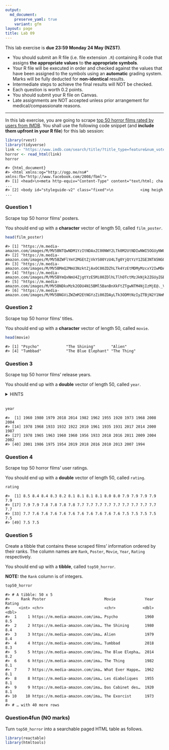 ```yaml
---
output: 
  md_document:
    preserve_yaml: true
    variant: gfm
layout: page
title: Lab 09
---
```


This lab exercise is **due 23:59 Monday 24 May (NZST)**.

-   You should submit an R file (i.e. file extension `.R`) containing R
    code that assigns **the appropriate values** to **the appropriate
    symbols**.
-   Your R file will be executed in order and checked against the values
    that have been assigned to the symbols using an **automatic**
    grading system. Marks will be fully deducted for **non-identical**
    results.
-   Intermediate steps to achieve the final results will NOT be checked.
-   Each question is worth 0.2 points.
-   You should submit your R file on Canvas.
-   Late assignments are NOT accepted unless prior arrangement for
    medical/compassionate reasons.

------------------------------------------------------------------------

In this lab exercise, you are going to scrape [top 50 horror films rated
by users from
IMDB](https://www.imdb.com/search/title/?title_type=feature&num_votes=25000,&genres=horror&sort=user_rating,desc&view=simple&sort=user_rating).
You shall use the following code snippet (and **include them upfront in
your R file**) for this lab session:

``` r
library(rvest)
library(tidyverse)
link <- "https://www.imdb.com/search/title/?title_type=feature&num_votes=25000,&genres=horror&sort=user_rating,desc&view=simple&sort=user_rating"
horror <- read_html(link)
horror
```

    #> {html_document}
    #> <html xmlns:og="http://ogp.me/ns#" xmlns:fb="http://www.facebook.com/2008/fbml">
    #> [1] <head>\n<meta http-equiv="Content-Type" content="text/html; cha ...
    #> [2] <body id="styleguide-v2" class="fixed">\n            <img heigh ...

### Question 1

Scrape top 50 horror films’ posters.

You should end up with a **character** vector of length 50, called
`film_poster`.

``` r
head(film_poster)
```

    #> [1] "https://m.media-amazon.com/images/M/MV5BNTQwNDM1YzItNDAxZC00NWY2LTk0M2UtNDIwNWI5OGUyNWUxXkEyXkFqcGdeQXVyNzkwMjQ5NzM@._V1_UX34_CR0,0,34,50_AL_.jpg"
    #> [2] "https://m.media-amazon.com/images/M/MV5BZWFlYmY2MGEtZjVkYS00YzU4LTg0YjQtYzY1ZGE3NTA5NGQxXkEyXkFqcGdeQXVyMTQxNzMzNDI@._V1_UX34_CR0,0,34,50_AL_.jpg"
    #> [3] "https://m.media-amazon.com/images/M/MV5BMmQ2MmU3NzktZjAxOC00ZDZhLTk4YzEtMDMyMzcxY2IwMDAyXkEyXkFqcGdeQXVyNzkwMjQ5NzM@._V1_UX34_CR0,0,34,50_AL_.jpg"
    #> [4] "https://m.media-amazon.com/images/M/MV5BYmQxNmU4ZjgtYzE5Mi00ZDlhLTlhOTctMzJkNjk2ZGUyZGEwXkEyXkFqcGdeQXVyMzgxMDA0Nzk@._V1_UY50_CR0,0,34,50_AL_.jpg"
    #> [5] "https://m.media-amazon.com/images/M/MV5BNDkxMzk2ODU4N15BMl5BanBnXkFtZTgwNTM4NjIzMjE@._V1_UY50_CR0,0,34,50_AL_.jpg"                                
    #> [6] "https://m.media-amazon.com/images/M/MV5BNGViZWZmM2EtNGYzZi00ZDAyLTk3ODMtNzIyZTBjN2Y1NmM1XkEyXkFqcGdeQXVyNTAyODkwOQ@@._V1_UX34_CR0,0,34,50_AL_.jpg"

### Question 2

Scrape top 50 horror films’ titles.

You should end up with a **character** vector of length 50, called
`movie`.

``` r
head(movie)
```

    #> [1] "Psycho"            "The Shining"       "Alien"            
    #> [4] "Tumbbad"           "The Blue Elephant" "The Thing"

### Question 3

Scrape top 50 horror films’ release years.

You should end up with a **double** vector of length 50, called `year`.

<details>
<summary>
HINTS
</summary>

1.  You may find one of [{readr}’s `parse_*()`
    functions](https://readr.tidyverse.org/reference/index.html#section-column-parsers)
    useful for extracting numbers.

</details>

<br>

``` r
year
```

    #>  [1] 1960 1980 1979 2018 2014 1982 1962 1955 1920 1973 1968 2008 2004
    #> [14] 1978 1968 1933 1932 1922 2010 1961 1935 1931 2017 2014 2000 1987
    #> [27] 1978 1965 1963 1960 1960 1956 1933 2018 2016 2011 2009 2004 2002
    #> [40] 2001 1986 1975 1954 2019 2018 2016 2010 2013 2007 1994

### Question 4

Scrape top 50 horror films’ user ratings.

You should end up with a **double** vector of length 50, called
`rating`.

``` r
rating
```

    #>  [1] 8.5 8.4 8.4 8.3 8.2 8.1 8.1 8.1 8.1 8.0 8.0 7.9 7.9 7.9 7.9 7.9
    #> [17] 7.9 7.9 7.8 7.8 7.8 7.8 7.7 7.7 7.7 7.7 7.7 7.7 7.7 7.7 7.7 7.7
    #> [33] 7.7 7.6 7.6 7.6 7.6 7.6 7.6 7.6 7.6 7.6 7.6 7.5 7.5 7.5 7.5 7.5
    #> [49] 7.5 7.5

### Question 5

Create a tibble that contains these scraped films’ information ordered
by their ranks. The column names are `Rank`, `Poster`, `Movie`, `Year`, `Rating`
respectively.

You should end up with a **tibble**, called `top50_horror`.

**NOTE:** the `Rank` column is of integers.

``` r
top50_horror
```

    #> # A tibble: 50 x 5
    #>     Rank Poster                          Movie             Year Rating
    #>    <int> <chr>                           <chr>            <dbl>  <dbl>
    #>  1     1 https://m.media-amazon.com/ima… Psycho            1960    8.5
    #>  2     2 https://m.media-amazon.com/ima… The Shining       1980    8.4
    #>  3     3 https://m.media-amazon.com/ima… Alien             1979    8.4
    #>  4     4 https://m.media-amazon.com/ima… Tumbbad           2018    8.3
    #>  5     5 https://m.media-amazon.com/ima… The Blue Elepha…  2014    8.2
    #>  6     6 https://m.media-amazon.com/ima… The Thing         1982    8.1
    #>  7     7 https://m.media-amazon.com/ima… What Ever Happe…  1962    8.1
    #>  8     8 https://m.media-amazon.com/ima… Les diaboliques   1955    8.1
    #>  9     9 https://m.media-amazon.com/ima… Das Cabinet des…  1920    8.1
    #> 10    10 https://m.media-amazon.com/ima… The Exorcist      1973    8  
    #> # … with 40 more rows

### Question4fun (NO marks)

Turn `top50_horror` into a searchable paged HTML table as follows.

``` r
library(reactable)
library(htmltools)
```

<div id="htmlwidget-55954100c66b26dc0aa6" class="reactable html-widget"
style="width:690px;height:auto;">

</div>

<script type="application/json" data-for="htmlwidget-55954100c66b26dc0aa6">{"x":{"tag":{"name":"Reactable","attribs":{"data":{"Rank":[1,2,3,4,5,6,7,8,9,10,11,12,13,14,15,16,17,18,19,20,21,22,23,24,25,26,27,28,29,30,31,32,33,34,35,36,37,38,39,40,41,42,43,44,45,46,47,48,49,50],"Poster":["https://m.media-amazon.com/images/M/MV5BNTQwNDM1YzItNDAxZC00NWY2LTk0M2UtNDIwNWI5OGUyNWUxXkEyXkFqcGdeQXVyNzkwMjQ5NzM@._V1_UX34_CR0,0,34,50_AL_.jpg","https://m.media-amazon.com/images/M/MV5BZWFlYmY2MGEtZjVkYS00YzU4LTg0YjQtYzY1ZGE3NTA5NGQxXkEyXkFqcGdeQXVyMTQxNzMzNDI@._V1_UX34_CR0,0,34,50_AL_.jpg","https://m.media-amazon.com/images/M/MV5BMmQ2MmU3NzktZjAxOC00ZDZhLTk4YzEtMDMyMzcxY2IwMDAyXkEyXkFqcGdeQXVyNzkwMjQ5NzM@._V1_UX34_CR0,0,34,50_AL_.jpg","https://m.media-amazon.com/images/M/MV5BYmQxNmU4ZjgtYzE5Mi00ZDlhLTlhOTctMzJkNjk2ZGUyZGEwXkEyXkFqcGdeQXVyMzgxMDA0Nzk@._V1_UY50_CR0,0,34,50_AL_.jpg","https://m.media-amazon.com/images/M/MV5BNDkxMzk2ODU4N15BMl5BanBnXkFtZTgwNTM4NjIzMjE@._V1_UY50_CR0,0,34,50_AL_.jpg","https://m.media-amazon.com/images/M/MV5BNGViZWZmM2EtNGYzZi00ZDAyLTk3ODMtNzIyZTBjN2Y1NmM1XkEyXkFqcGdeQXVyNTAyODkwOQ@@._V1_UX34_CR0,0,34,50_AL_.jpg","https://m.media-amazon.com/images/M/MV5BZmI0M2VmNTgtMWVhYS00Zjg1LTk1YTYtNmJmMjRkZmMwYTc2XkEyXkFqcGdeQXVyNTA4NzY1MzY@._V1_UX34_CR0,0,34,50_AL_.jpg","https://m.media-amazon.com/images/M/MV5BZDVlZDdjNDktN2M4ZC00NjdkLThiMDctM2FiZWNlYjIzNDExXkEyXkFqcGdeQXVyMTA1NTM1NDI2._V1_UY50_CR0,0,34,50_AL_.jpg","https://m.media-amazon.com/images/M/MV5BNWJiNGJiMTEtMGM3OC00ZWNlLTgwZTgtMzdhNTRiZjk5MTQ1XkEyXkFqcGdeQXVyMTMxODk2OTU@._V1_UY50_CR0,0,34,50_AL_.jpg","https://m.media-amazon.com/images/M/MV5BYjhmMGMxZDYtMTkyNy00YWVmLTgyYmUtYTU3ZjcwNTBjN2I1XkEyXkFqcGdeQXVyNzkwMjQ5NzM@._V1_UX34_CR0,0,34,50_AL_.jpg","https://m.media-amazon.com/images/M/MV5BZmEwZGU2NzctYzlmNi00MGJkLWE3N2MtYjBlN2ZhMGJkZTZiXkEyXkFqcGdeQXVyMTQxNzMzNDI@._V1_UX34_CR0,0,34,50_AL_.jpg","https://m.media-amazon.com/images/M/MV5BOWM4NTY2NTMtZDZlZS00NTgyLWEzZDMtODE3ZGI1MzI3ZmU5XkEyXkFqcGdeQXVyNzI1NzMxNzM@._V1_UY50_CR0,0,34,50_AL_.jpg","https://m.media-amazon.com/images/M/MV5BMTg5Mjk2NDMtZTk0Ny00YTQ0LWIzYWEtMWI5MGQ0Mjg1OTNkXkEyXkFqcGdeQXVyNzkwMjQ5NzM@._V1_UX34_CR0,0,34,50_AL_.jpg","https://m.media-amazon.com/images/M/MV5BMzc1YTIyNjctYzhlNy00ZmYzLWI2ZWQtMzk4MmQwYzA0NGQ1XkEyXkFqcGdeQXVyMTQxNzMzNDI@._V1_UX34_CR0,0,34,50_AL_.jpg","https://m.media-amazon.com/images/M/MV5BMzRmN2E1ZDUtZDc2ZC00ZmI3LTkwOTctNzE2ZDIzMGJiMTYzXkEyXkFqcGdeQXVyMTQxNzMzNDI@._V1_UY50_CR0,0,34,50_AL_.jpg","https://m.media-amazon.com/images/M/MV5BZTY3YjYxZGQtMTM2YS00ZmYwLWFlM2QtOWFlMTU1NTAyZDQ2XkEyXkFqcGdeQXVyNTgyNTA4MjM@._V1_UX34_CR0,0,34,50_AL_.jpg","https://m.media-amazon.com/images/M/MV5BMjMyYjgyOTQtZDVlZS00NTQ0LWJiNDItNGRlZmM3Yzc0N2Y0XkEyXkFqcGdeQXVyNTA4NzY1MzY@._V1_UX34_CR0,0,34,50_AL_.jpg","https://m.media-amazon.com/images/M/MV5BMTAxYjEyMTctZTg3Ni00MGZmLWIxMmMtOGM2NTFiY2U3MmExXkEyXkFqcGdeQXVyNzkwMjQ5NzM@._V1_UX34_CR0,0,34,50_AL_.jpg","https://m.media-amazon.com/images/M/MV5BZjRmNjc5MTYtYjc3My00ZjNiLTg4YjUtMTQ0ZTFkZmMxMDUzXkEyXkFqcGdeQXVyNDY5MTUyNjU@._V1_UY50_CR2,0,34,50_AL_.jpg","https://m.media-amazon.com/images/M/MV5BYTYxZTQwOGQtNTJjNC00ZmVhLWJjNTQtYzY0M2VjYzI5MmU1L2ltYWdlXkEyXkFqcGdeQXVyNTAyODkwOQ@@._V1_UX34_CR0,0,34,50_AL_.jpg","https://m.media-amazon.com/images/M/MV5BOTUzMzAzMzEzNV5BMl5BanBnXkFtZTgwOTg1NTAwMjE@._V1_UX34_CR0,0,34,50_AL_.jpg","https://m.media-amazon.com/images/M/MV5BMTQ0Njc1MjM0OF5BMl5BanBnXkFtZTgwNTY2NTUyMjE@._V1_UX34_CR0,0,34,50_AL_.jpg","https://m.media-amazon.com/images/M/MV5BMjUxMDQwNjcyNl5BMl5BanBnXkFtZTgwNzcwMzc0MTI@._V1_UX34_CR0,0,34,50_AL_.jpg","https://m.media-amazon.com/images/M/MV5BMjAwNDA5NzEwM15BMl5BanBnXkFtZTgwMTA1MDUyNDE@._V1_UX34_CR0,0,34,50_AL_.jpg","https://m.media-amazon.com/images/M/MV5BNTIyNThlMjMtMzUyMi00YmEyLTljMmYtMWRhN2Q3ZTllZjA4XkEyXkFqcGdeQXVyMzM4MjM0Nzg@._V1_UY50_CR0,0,34,50_AL_.jpg","https://m.media-amazon.com/images/M/MV5BMWY3ODZlOGMtNzJmOS00ZTNjLWI3ZWEtZTJhZTk5NDZjYWRjXkEyXkFqcGdeQXVyNjU0OTQ0OTY@._V1_UX34_CR0,0,34,50_AL_.jpg","https://m.media-amazon.com/images/M/MV5BNzk1OGU2NmMtNTdhZC00NjdlLWE5YTMtZTQ0MGExZTQzOGQyXkEyXkFqcGdeQXVyMTQxNzMzNDI@._V1_UX34_CR0,0,34,50_AL_.jpg","https://m.media-amazon.com/images/M/MV5BZTU5ZThjNzAtNjc4NC00OTViLWIxYTYtODFmMTk5Y2NjZjZiL2ltYWdlL2ltYWdlXkEyXkFqcGdeQXVyNjc1NTYyMjg@._V1_UX34_CR0,0,34,50_AL_.jpg","https://m.media-amazon.com/images/M/MV5BMTAxNDA1ODc5MDleQTJeQWpwZ15BbWU4MDg2MDA4OTEx._V1_UX34_CR0,0,34,50_AL_.jpg","https://m.media-amazon.com/images/M/MV5BZjM3ZTAzZDYtZmFjZS00YmQ1LWJlOWEtN2I4MDRmYzY5YmRlL2ltYWdlXkEyXkFqcGdeQXVyMjgyNjk3MzE@._V1_UX34_CR0,0,34,50_AL_.jpg","https://m.media-amazon.com/images/M/MV5BNzBiMWRhNzQtMjZhZS00NzFmLWE5YWMtOWY4NzIxMjYzZTEyXkEyXkFqcGdeQXVyMzg2MzE2OTE@._V1_UY50_CR2,0,34,50_AL_.jpg","https://m.media-amazon.com/images/M/MV5BYTExYjM3MDYtMzg4MC00MjU4LTljZjAtYzdlMTFmYTJmYTE4XkEyXkFqcGdeQXVyNTAyODkwOQ@@._V1_UX34_CR0,0,34,50_AL_.jpg","https://m.media-amazon.com/images/M/MV5BYjllMmE0Y2YtYWIwZi00OWY1LWJhNWItYzM2MmNiYmFiZmRmXkEyXkFqcGdeQXVyNjc1NTYyMjg@._V1_UX34_CR0,0,34,50_AL_.jpg","https://m.media-amazon.com/images/M/MV5BMjk4NGZiMzAtODU1NS00MmQ4LWJiNmQtNWU5ZWU4Y2VmNWI0XkEyXkFqcGdeQXVyODE5NzE3OTE@._V1_UY50_CR0,0,34,50_AL_.jpg","https://m.media-amazon.com/images/M/MV5BMTkwOTQ4OTg0OV5BMl5BanBnXkFtZTgwMzQyOTM0OTE@._V1_UX34_CR0,0,34,50_AL_.jpg","https://m.media-amazon.com/images/M/MV5BMjMwOTYyNDY4NV5BMl5BanBnXkFtZTcwNDI1ODk0Ng@@._V1_UX34_CR0,0,34,50_AL_.jpg","https://m.media-amazon.com/images/M/MV5BMTU5MDg0NTQ1N15BMl5BanBnXkFtZTcwMjA4Mjg3Mg@@._V1_UY50_CR1,0,34,50_AL_.jpg","https://m.media-amazon.com/images/M/MV5BMzQ2ZTBhNmEtZDBmYi00ODU0LTgzZmQtNmMxM2M4NzM1ZjE4XkEyXkFqcGdeQXVyNjE5MjUyOTM@._V1_UX34_CR0,0,34,50_AL_.jpg","https://m.media-amazon.com/images/M/MV5BYTFkM2ViMmQtZmI5NS00MjQ2LWEyN2EtMTI1ZmNlZDU3MTZjXkEyXkFqcGdeQXVyNjU0OTQ0OTY@._V1_UX34_CR0,0,34,50_AL_.jpg","https://m.media-amazon.com/images/M/MV5BMTAxMDE4Mzc3ODNeQTJeQWpwZ15BbWU4MDY2Mjg4MDcx._V1_UY50_CR0,0,34,50_AL_.jpg","https://m.media-amazon.com/images/M/MV5BODcxMGMwOGEtMDUxMi00MzE5LTg4YTYtYjk1YjA4MzQxNTNlXkEyXkFqcGdeQXVyNzkwMjQ5NzM@._V1_UX34_CR0,0,34,50_AL_.jpg","https://m.media-amazon.com/images/M/MV5BYTQyMmUwMjgtOTU0Yy00YTJiLWFlZjMtOWM5NGQ0OWY5YThjXkEyXkFqcGdeQXVyNjQ2MjQ5NzM@._V1_UY50_CR1,0,34,50_AL_.jpg","https://m.media-amazon.com/images/M/MV5BMjAzNTk3MTc2OF5BMl5BanBnXkFtZTgwNzI5MzU5MTE@._V1_UY50_CR0,0,34,50_AL_.jpg","https://m.media-amazon.com/images/M/MV5BZmE0MGJhNmYtOWNjYi00Njc5LWE2YjEtMWMxZTVmODUwMmMxXkEyXkFqcGdeQXVyMTkxNjUyNQ@@._V1_UX34_CR0,0,34,50_AL_.jpg","https://m.media-amazon.com/images/M/MV5BMjI0MDMzNTQ0M15BMl5BanBnXkFtZTgwMTM5NzM3NDM@._V1_UX34_CR0,0,34,50_AL_.jpg","https://m.media-amazon.com/images/M/MV5BODkwMTgxNjA2NF5BMl5BanBnXkFtZTgwMDc0OTcwOTE@._V1_UX34_CR0,0,34,50_AL_.jpg","https://m.media-amazon.com/images/M/MV5BODQ5NDQ0MjkwMF5BMl5BanBnXkFtZTcwNDg1OTU4NQ@@._V1_UX34_CR0,0,34,50_AL_.jpg","https://m.media-amazon.com/images/M/MV5BMTM3NjA1NDMyMV5BMl5BanBnXkFtZTcwMDQzNDMzOQ@@._V1_UX34_CR0,0,34,50_AL_.jpg","https://m.media-amazon.com/images/M/MV5BMjA0MzExNzc3MV5BMl5BanBnXkFtZTcwODAxMzM0MQ@@._V1_UX34_CR0,0,34,50_AL_.jpg","https://m.media-amazon.com/images/M/MV5BYThmYjJhMGItNjlmOC00ZDRiLWEzNjUtZjU4MjA3MzY0MzFmXkEyXkFqcGdeQXVyNTI4MjkwNjA@._V1_UX34_CR0,0,34,50_AL_.jpg"],"Movie":["Psycho","The Shining","Alien","Tumbbad","The Blue Elephant","The Thing","What Ever Happened to Baby Jane?","Les diaboliques","Das Cabinet des Dr. Caligari","The Exorcist","Rosemary's Baby","Låt den rätte komma in","Shaun of the Dead","Dawn of the Dead","Night of the Living Dead","King Kong","Freaks","Nosferatu","Ang-ma-reul bo-at-da","The Innocents","Bride of Frankenstein","Frankenstein","Get Out","What We Do in the Shadows","Vampire Hunter D: Bloodlust","Evil Dead II","Halloween","Repulsion","The Birds","Peeping Tom","Les yeux sans visage","Invasion of the Body Snatchers","The Invisible Man","Stree","Busanhaeng","La piel que habito","Zombieland","Saw","28 Days Later...","The Others","The Fly","Profondo rosso","Gojira","The Lighthouse","A Quiet Place","Gokseong","Tucker and Dale vs Evil","The Conjuring","Grindhouse","Interview with the Vampire: The Vampire Chronicles"],"Year":["1960","1980","1979","2018","2014","1982","1962","1955","1920","1973","1968","2008","2004","1978","1968","1933","1932","1922","2010","1961","1935","1931","2017","2014","2000","1987","1978","1965","1963","1960","1960","1956","1933","2018","2016","2011","2009","2004","2002","2001","1986","1975","1954","2019","2018","2016","2010","2013","2007","1994"],"Rating":[8.5,8.4,8.4,8.3,8.2,8.1,8.1,8.1,8.1,8,8,7.9,7.9,7.9,7.9,7.9,7.9,7.9,7.8,7.8,7.8,7.8,7.7,7.7,7.7,7.7,7.7,7.7,7.7,7.7,7.7,7.7,7.7,7.6,7.6,7.6,7.6,7.6,7.6,7.6,7.6,7.6,7.6,7.5,7.5,7.5,7.5,7.5,7.5,7.5],"rating_colour":["#DE5710","#DE5811","#DE5811","#DF5913","#DF5A14","#DF5B15","#DF5B15","#DF5B15","#DF5B15","#E05C16","#E05C16","#E05D17","#E05D17","#E05D17","#E05D17","#E05D17","#E05D17","#E05D17","#E05E18","#E05E18","#E05E18","#E05E18","#E15F19","#E15F19","#E15F19","#E15F19","#E15F19","#E15F19","#E15F19","#E15F19","#E15F19","#E15F19","#E15F19","#E1601A","#E1601A","#E1601A","#E1601A","#E1601A","#E1601A","#E1601A","#E1601A","#E1601A","#E1601A","#E2611B","#E2611B","#E2611B","#E2611B","#E2611B","#E2611B","#E2611B"]},"columns":[{"accessor":"Rank","name":"Rank","type":"numeric","headerStyle":{"background":"#f7f7f8"},"minWidth":70,"maxWidth":90,"align":"center"},{"accessor":"Poster","name":"Poster","type":"character","headerStyle":{"background":"#f7f7f8"},"cell":[{"name":"div","attribs":{},"children":[{"name":"img","attribs":{"src":"https://m.media-amazon.com/images/M/MV5BNTQwNDM1YzItNDAxZC00NWY2LTk0M2UtNDIwNWI5OGUyNWUxXkEyXkFqcGdeQXVyNzkwMjQ5NzM@._V1_UX34_CR0,0,34,50_AL_.jpg"},"children":[]}]},{"name":"div","attribs":{},"children":[{"name":"img","attribs":{"src":"https://m.media-amazon.com/images/M/MV5BZWFlYmY2MGEtZjVkYS00YzU4LTg0YjQtYzY1ZGE3NTA5NGQxXkEyXkFqcGdeQXVyMTQxNzMzNDI@._V1_UX34_CR0,0,34,50_AL_.jpg"},"children":[]}]},{"name":"div","attribs":{},"children":[{"name":"img","attribs":{"src":"https://m.media-amazon.com/images/M/MV5BMmQ2MmU3NzktZjAxOC00ZDZhLTk4YzEtMDMyMzcxY2IwMDAyXkEyXkFqcGdeQXVyNzkwMjQ5NzM@._V1_UX34_CR0,0,34,50_AL_.jpg"},"children":[]}]},{"name":"div","attribs":{},"children":[{"name":"img","attribs":{"src":"https://m.media-amazon.com/images/M/MV5BYmQxNmU4ZjgtYzE5Mi00ZDlhLTlhOTctMzJkNjk2ZGUyZGEwXkEyXkFqcGdeQXVyMzgxMDA0Nzk@._V1_UY50_CR0,0,34,50_AL_.jpg"},"children":[]}]},{"name":"div","attribs":{},"children":[{"name":"img","attribs":{"src":"https://m.media-amazon.com/images/M/MV5BNDkxMzk2ODU4N15BMl5BanBnXkFtZTgwNTM4NjIzMjE@._V1_UY50_CR0,0,34,50_AL_.jpg"},"children":[]}]},{"name":"div","attribs":{},"children":[{"name":"img","attribs":{"src":"https://m.media-amazon.com/images/M/MV5BNGViZWZmM2EtNGYzZi00ZDAyLTk3ODMtNzIyZTBjN2Y1NmM1XkEyXkFqcGdeQXVyNTAyODkwOQ@@._V1_UX34_CR0,0,34,50_AL_.jpg"},"children":[]}]},{"name":"div","attribs":{},"children":[{"name":"img","attribs":{"src":"https://m.media-amazon.com/images/M/MV5BZmI0M2VmNTgtMWVhYS00Zjg1LTk1YTYtNmJmMjRkZmMwYTc2XkEyXkFqcGdeQXVyNTA4NzY1MzY@._V1_UX34_CR0,0,34,50_AL_.jpg"},"children":[]}]},{"name":"div","attribs":{},"children":[{"name":"img","attribs":{"src":"https://m.media-amazon.com/images/M/MV5BZDVlZDdjNDktN2M4ZC00NjdkLThiMDctM2FiZWNlYjIzNDExXkEyXkFqcGdeQXVyMTA1NTM1NDI2._V1_UY50_CR0,0,34,50_AL_.jpg"},"children":[]}]},{"name":"div","attribs":{},"children":[{"name":"img","attribs":{"src":"https://m.media-amazon.com/images/M/MV5BNWJiNGJiMTEtMGM3OC00ZWNlLTgwZTgtMzdhNTRiZjk5MTQ1XkEyXkFqcGdeQXVyMTMxODk2OTU@._V1_UY50_CR0,0,34,50_AL_.jpg"},"children":[]}]},{"name":"div","attribs":{},"children":[{"name":"img","attribs":{"src":"https://m.media-amazon.com/images/M/MV5BYjhmMGMxZDYtMTkyNy00YWVmLTgyYmUtYTU3ZjcwNTBjN2I1XkEyXkFqcGdeQXVyNzkwMjQ5NzM@._V1_UX34_CR0,0,34,50_AL_.jpg"},"children":[]}]},{"name":"div","attribs":{},"children":[{"name":"img","attribs":{"src":"https://m.media-amazon.com/images/M/MV5BZmEwZGU2NzctYzlmNi00MGJkLWE3N2MtYjBlN2ZhMGJkZTZiXkEyXkFqcGdeQXVyMTQxNzMzNDI@._V1_UX34_CR0,0,34,50_AL_.jpg"},"children":[]}]},{"name":"div","attribs":{},"children":[{"name":"img","attribs":{"src":"https://m.media-amazon.com/images/M/MV5BOWM4NTY2NTMtZDZlZS00NTgyLWEzZDMtODE3ZGI1MzI3ZmU5XkEyXkFqcGdeQXVyNzI1NzMxNzM@._V1_UY50_CR0,0,34,50_AL_.jpg"},"children":[]}]},{"name":"div","attribs":{},"children":[{"name":"img","attribs":{"src":"https://m.media-amazon.com/images/M/MV5BMTg5Mjk2NDMtZTk0Ny00YTQ0LWIzYWEtMWI5MGQ0Mjg1OTNkXkEyXkFqcGdeQXVyNzkwMjQ5NzM@._V1_UX34_CR0,0,34,50_AL_.jpg"},"children":[]}]},{"name":"div","attribs":{},"children":[{"name":"img","attribs":{"src":"https://m.media-amazon.com/images/M/MV5BMzc1YTIyNjctYzhlNy00ZmYzLWI2ZWQtMzk4MmQwYzA0NGQ1XkEyXkFqcGdeQXVyMTQxNzMzNDI@._V1_UX34_CR0,0,34,50_AL_.jpg"},"children":[]}]},{"name":"div","attribs":{},"children":[{"name":"img","attribs":{"src":"https://m.media-amazon.com/images/M/MV5BMzRmN2E1ZDUtZDc2ZC00ZmI3LTkwOTctNzE2ZDIzMGJiMTYzXkEyXkFqcGdeQXVyMTQxNzMzNDI@._V1_UY50_CR0,0,34,50_AL_.jpg"},"children":[]}]},{"name":"div","attribs":{},"children":[{"name":"img","attribs":{"src":"https://m.media-amazon.com/images/M/MV5BZTY3YjYxZGQtMTM2YS00ZmYwLWFlM2QtOWFlMTU1NTAyZDQ2XkEyXkFqcGdeQXVyNTgyNTA4MjM@._V1_UX34_CR0,0,34,50_AL_.jpg"},"children":[]}]},{"name":"div","attribs":{},"children":[{"name":"img","attribs":{"src":"https://m.media-amazon.com/images/M/MV5BMjMyYjgyOTQtZDVlZS00NTQ0LWJiNDItNGRlZmM3Yzc0N2Y0XkEyXkFqcGdeQXVyNTA4NzY1MzY@._V1_UX34_CR0,0,34,50_AL_.jpg"},"children":[]}]},{"name":"div","attribs":{},"children":[{"name":"img","attribs":{"src":"https://m.media-amazon.com/images/M/MV5BMTAxYjEyMTctZTg3Ni00MGZmLWIxMmMtOGM2NTFiY2U3MmExXkEyXkFqcGdeQXVyNzkwMjQ5NzM@._V1_UX34_CR0,0,34,50_AL_.jpg"},"children":[]}]},{"name":"div","attribs":{},"children":[{"name":"img","attribs":{"src":"https://m.media-amazon.com/images/M/MV5BZjRmNjc5MTYtYjc3My00ZjNiLTg4YjUtMTQ0ZTFkZmMxMDUzXkEyXkFqcGdeQXVyNDY5MTUyNjU@._V1_UY50_CR2,0,34,50_AL_.jpg"},"children":[]}]},{"name":"div","attribs":{},"children":[{"name":"img","attribs":{"src":"https://m.media-amazon.com/images/M/MV5BYTYxZTQwOGQtNTJjNC00ZmVhLWJjNTQtYzY0M2VjYzI5MmU1L2ltYWdlXkEyXkFqcGdeQXVyNTAyODkwOQ@@._V1_UX34_CR0,0,34,50_AL_.jpg"},"children":[]}]},{"name":"div","attribs":{},"children":[{"name":"img","attribs":{"src":"https://m.media-amazon.com/images/M/MV5BOTUzMzAzMzEzNV5BMl5BanBnXkFtZTgwOTg1NTAwMjE@._V1_UX34_CR0,0,34,50_AL_.jpg"},"children":[]}]},{"name":"div","attribs":{},"children":[{"name":"img","attribs":{"src":"https://m.media-amazon.com/images/M/MV5BMTQ0Njc1MjM0OF5BMl5BanBnXkFtZTgwNTY2NTUyMjE@._V1_UX34_CR0,0,34,50_AL_.jpg"},"children":[]}]},{"name":"div","attribs":{},"children":[{"name":"img","attribs":{"src":"https://m.media-amazon.com/images/M/MV5BMjUxMDQwNjcyNl5BMl5BanBnXkFtZTgwNzcwMzc0MTI@._V1_UX34_CR0,0,34,50_AL_.jpg"},"children":[]}]},{"name":"div","attribs":{},"children":[{"name":"img","attribs":{"src":"https://m.media-amazon.com/images/M/MV5BMjAwNDA5NzEwM15BMl5BanBnXkFtZTgwMTA1MDUyNDE@._V1_UX34_CR0,0,34,50_AL_.jpg"},"children":[]}]},{"name":"div","attribs":{},"children":[{"name":"img","attribs":{"src":"https://m.media-amazon.com/images/M/MV5BNTIyNThlMjMtMzUyMi00YmEyLTljMmYtMWRhN2Q3ZTllZjA4XkEyXkFqcGdeQXVyMzM4MjM0Nzg@._V1_UY50_CR0,0,34,50_AL_.jpg"},"children":[]}]},{"name":"div","attribs":{},"children":[{"name":"img","attribs":{"src":"https://m.media-amazon.com/images/M/MV5BMWY3ODZlOGMtNzJmOS00ZTNjLWI3ZWEtZTJhZTk5NDZjYWRjXkEyXkFqcGdeQXVyNjU0OTQ0OTY@._V1_UX34_CR0,0,34,50_AL_.jpg"},"children":[]}]},{"name":"div","attribs":{},"children":[{"name":"img","attribs":{"src":"https://m.media-amazon.com/images/M/MV5BNzk1OGU2NmMtNTdhZC00NjdlLWE5YTMtZTQ0MGExZTQzOGQyXkEyXkFqcGdeQXVyMTQxNzMzNDI@._V1_UX34_CR0,0,34,50_AL_.jpg"},"children":[]}]},{"name":"div","attribs":{},"children":[{"name":"img","attribs":{"src":"https://m.media-amazon.com/images/M/MV5BZTU5ZThjNzAtNjc4NC00OTViLWIxYTYtODFmMTk5Y2NjZjZiL2ltYWdlL2ltYWdlXkEyXkFqcGdeQXVyNjc1NTYyMjg@._V1_UX34_CR0,0,34,50_AL_.jpg"},"children":[]}]},{"name":"div","attribs":{},"children":[{"name":"img","attribs":{"src":"https://m.media-amazon.com/images/M/MV5BMTAxNDA1ODc5MDleQTJeQWpwZ15BbWU4MDg2MDA4OTEx._V1_UX34_CR0,0,34,50_AL_.jpg"},"children":[]}]},{"name":"div","attribs":{},"children":[{"name":"img","attribs":{"src":"https://m.media-amazon.com/images/M/MV5BZjM3ZTAzZDYtZmFjZS00YmQ1LWJlOWEtN2I4MDRmYzY5YmRlL2ltYWdlXkEyXkFqcGdeQXVyMjgyNjk3MzE@._V1_UX34_CR0,0,34,50_AL_.jpg"},"children":[]}]},{"name":"div","attribs":{},"children":[{"name":"img","attribs":{"src":"https://m.media-amazon.com/images/M/MV5BNzBiMWRhNzQtMjZhZS00NzFmLWE5YWMtOWY4NzIxMjYzZTEyXkEyXkFqcGdeQXVyMzg2MzE2OTE@._V1_UY50_CR2,0,34,50_AL_.jpg"},"children":[]}]},{"name":"div","attribs":{},"children":[{"name":"img","attribs":{"src":"https://m.media-amazon.com/images/M/MV5BYTExYjM3MDYtMzg4MC00MjU4LTljZjAtYzdlMTFmYTJmYTE4XkEyXkFqcGdeQXVyNTAyODkwOQ@@._V1_UX34_CR0,0,34,50_AL_.jpg"},"children":[]}]},{"name":"div","attribs":{},"children":[{"name":"img","attribs":{"src":"https://m.media-amazon.com/images/M/MV5BYjllMmE0Y2YtYWIwZi00OWY1LWJhNWItYzM2MmNiYmFiZmRmXkEyXkFqcGdeQXVyNjc1NTYyMjg@._V1_UX34_CR0,0,34,50_AL_.jpg"},"children":[]}]},{"name":"div","attribs":{},"children":[{"name":"img","attribs":{"src":"https://m.media-amazon.com/images/M/MV5BMjk4NGZiMzAtODU1NS00MmQ4LWJiNmQtNWU5ZWU4Y2VmNWI0XkEyXkFqcGdeQXVyODE5NzE3OTE@._V1_UY50_CR0,0,34,50_AL_.jpg"},"children":[]}]},{"name":"div","attribs":{},"children":[{"name":"img","attribs":{"src":"https://m.media-amazon.com/images/M/MV5BMTkwOTQ4OTg0OV5BMl5BanBnXkFtZTgwMzQyOTM0OTE@._V1_UX34_CR0,0,34,50_AL_.jpg"},"children":[]}]},{"name":"div","attribs":{},"children":[{"name":"img","attribs":{"src":"https://m.media-amazon.com/images/M/MV5BMjMwOTYyNDY4NV5BMl5BanBnXkFtZTcwNDI1ODk0Ng@@._V1_UX34_CR0,0,34,50_AL_.jpg"},"children":[]}]},{"name":"div","attribs":{},"children":[{"name":"img","attribs":{"src":"https://m.media-amazon.com/images/M/MV5BMTU5MDg0NTQ1N15BMl5BanBnXkFtZTcwMjA4Mjg3Mg@@._V1_UY50_CR1,0,34,50_AL_.jpg"},"children":[]}]},{"name":"div","attribs":{},"children":[{"name":"img","attribs":{"src":"https://m.media-amazon.com/images/M/MV5BMzQ2ZTBhNmEtZDBmYi00ODU0LTgzZmQtNmMxM2M4NzM1ZjE4XkEyXkFqcGdeQXVyNjE5MjUyOTM@._V1_UX34_CR0,0,34,50_AL_.jpg"},"children":[]}]},{"name":"div","attribs":{},"children":[{"name":"img","attribs":{"src":"https://m.media-amazon.com/images/M/MV5BYTFkM2ViMmQtZmI5NS00MjQ2LWEyN2EtMTI1ZmNlZDU3MTZjXkEyXkFqcGdeQXVyNjU0OTQ0OTY@._V1_UX34_CR0,0,34,50_AL_.jpg"},"children":[]}]},{"name":"div","attribs":{},"children":[{"name":"img","attribs":{"src":"https://m.media-amazon.com/images/M/MV5BMTAxMDE4Mzc3ODNeQTJeQWpwZ15BbWU4MDY2Mjg4MDcx._V1_UY50_CR0,0,34,50_AL_.jpg"},"children":[]}]},{"name":"div","attribs":{},"children":[{"name":"img","attribs":{"src":"https://m.media-amazon.com/images/M/MV5BODcxMGMwOGEtMDUxMi00MzE5LTg4YTYtYjk1YjA4MzQxNTNlXkEyXkFqcGdeQXVyNzkwMjQ5NzM@._V1_UX34_CR0,0,34,50_AL_.jpg"},"children":[]}]},{"name":"div","attribs":{},"children":[{"name":"img","attribs":{"src":"https://m.media-amazon.com/images/M/MV5BYTQyMmUwMjgtOTU0Yy00YTJiLWFlZjMtOWM5NGQ0OWY5YThjXkEyXkFqcGdeQXVyNjQ2MjQ5NzM@._V1_UY50_CR1,0,34,50_AL_.jpg"},"children":[]}]},{"name":"div","attribs":{},"children":[{"name":"img","attribs":{"src":"https://m.media-amazon.com/images/M/MV5BMjAzNTk3MTc2OF5BMl5BanBnXkFtZTgwNzI5MzU5MTE@._V1_UY50_CR0,0,34,50_AL_.jpg"},"children":[]}]},{"name":"div","attribs":{},"children":[{"name":"img","attribs":{"src":"https://m.media-amazon.com/images/M/MV5BZmE0MGJhNmYtOWNjYi00Njc5LWE2YjEtMWMxZTVmODUwMmMxXkEyXkFqcGdeQXVyMTkxNjUyNQ@@._V1_UX34_CR0,0,34,50_AL_.jpg"},"children":[]}]},{"name":"div","attribs":{},"children":[{"name":"img","attribs":{"src":"https://m.media-amazon.com/images/M/MV5BMjI0MDMzNTQ0M15BMl5BanBnXkFtZTgwMTM5NzM3NDM@._V1_UX34_CR0,0,34,50_AL_.jpg"},"children":[]}]},{"name":"div","attribs":{},"children":[{"name":"img","attribs":{"src":"https://m.media-amazon.com/images/M/MV5BODkwMTgxNjA2NF5BMl5BanBnXkFtZTgwMDc0OTcwOTE@._V1_UX34_CR0,0,34,50_AL_.jpg"},"children":[]}]},{"name":"div","attribs":{},"children":[{"name":"img","attribs":{"src":"https://m.media-amazon.com/images/M/MV5BODQ5NDQ0MjkwMF5BMl5BanBnXkFtZTcwNDg1OTU4NQ@@._V1_UX34_CR0,0,34,50_AL_.jpg"},"children":[]}]},{"name":"div","attribs":{},"children":[{"name":"img","attribs":{"src":"https://m.media-amazon.com/images/M/MV5BMTM3NjA1NDMyMV5BMl5BanBnXkFtZTcwMDQzNDMzOQ@@._V1_UX34_CR0,0,34,50_AL_.jpg"},"children":[]}]},{"name":"div","attribs":{},"children":[{"name":"img","attribs":{"src":"https://m.media-amazon.com/images/M/MV5BMjA0MzExNzc3MV5BMl5BanBnXkFtZTcwODAxMzM0MQ@@._V1_UX34_CR0,0,34,50_AL_.jpg"},"children":[]}]},{"name":"div","attribs":{},"children":[{"name":"img","attribs":{"src":"https://m.media-amazon.com/images/M/MV5BYThmYjJhMGItNjlmOC00ZDRiLWEzNjUtZjU4MjA3MzY0MzFmXkEyXkFqcGdeQXVyNTI4MjkwNjA@._V1_UX34_CR0,0,34,50_AL_.jpg"},"children":[]}]}],"maxWidth":70},{"accessor":"Movie","name":"Movie","type":"character","headerStyle":{"background":"#f7f7f8"},"maxWidth":300},{"accessor":"Year","name":"Year","type":"character","headerStyle":{"background":"#f7f7f8"},"minWidth":70,"maxWidth":90,"align":"center"},{"accessor":"Rating","name":"Rating","type":"numeric","headerStyle":{"background":"#f7f7f8"},"defaultSortDesc":true,"cell":"function(cellInfo) {\n      const sliceColor = cellInfo.row['rating_colour']\n      const sliceLength = 2 * Math.PI * 24\n      const sliceOffset = sliceLength * (1 - cellInfo.value / 10)\n      const donutChart = (\n        '<svg width=60 height=60 style=\"transform: rotate(-90deg)\">' +\n          '<circle cx=30 cy=30 r=24 fill=none stroke-width=4 stroke=rgba(0,0,0,0.1)><\/circle>' +\n          '<circle cx=30 cy=30 r=24 fill=none stroke-width=4 stroke=' + sliceColor +\n          ' stroke-dasharray=' + sliceLength + ' stroke-dashoffset=' + sliceOffset + '><\/circle>' +\n        '<\/svg>'\n      )\n      const label = '<div style=\"position: absolute; top: 50%; left: 50%; ' +\n        'transform: translate(-50%, -50%)\">' + cellInfo.value + '<\/div>'\n      return '<div style=\"display: inline-flex; position: relative\">' + donutChart + label + '<\/div>'\n    }","html":true,"width":140,"align":"center"},{"accessor":"rating_colour","name":"rating_colour","type":"character","headerStyle":{"background":"#f7f7f8"},"show":false}],"searchable":true,"defaultSorted":[{"id":"Rank","desc":false}],"defaultPageSize":10,"paginationType":"numbers","showPageInfo":true,"minRows":1,"highlight":true,"width":"690px","theme":{"cellStyle":{"display":"flex","flexDirection":"column","justifyContent":"center"}},"dataKey":"7a021d2ed0cb0ec6d6320cfcf4485b8b","key":"7a021d2ed0cb0ec6d6320cfcf4485b8b"},"children":[]},"class":"reactR_markup"},"evals":["tag.attribs.columns.4.cell"],"jsHooks":[]}</script>
</div>
